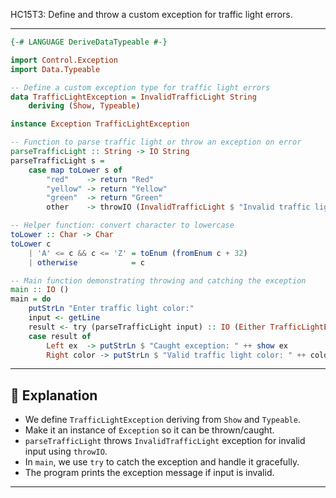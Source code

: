 HC15T3: Define and throw a custom exception for traffic light errors.

---



```haskell
{-# LANGUAGE DeriveDataTypeable #-}

import Control.Exception
import Data.Typeable

-- Define a custom exception type for traffic light errors
data TrafficLightException = InvalidTrafficLight String
    deriving (Show, Typeable)

instance Exception TrafficLightException

-- Function to parse traffic light or throw an exception on error
parseTrafficLight :: String -> IO String
parseTrafficLight s =
    case map toLower s of
        "red"    -> return "Red"
        "yellow" -> return "Yellow"
        "green"  -> return "Green"
        other    -> throwIO (InvalidTrafficLight $ "Invalid traffic light color: " ++ other)

-- Helper function: convert character to lowercase
toLower :: Char -> Char
toLower c
    | 'A' <= c && c <= 'Z' = toEnum (fromEnum c + 32)
    | otherwise            = c

-- Main function demonstrating throwing and catching the exception
main :: IO ()
main = do
    putStrLn "Enter traffic light color:"
    input <- getLine
    result <- try (parseTrafficLight input) :: IO (Either TrafficLightException String)
    case result of
        Left ex  -> putStrLn $ "Caught exception: " ++ show ex
        Right color -> putStrLn $ "Valid traffic light color: " ++ color
```

---

## 📘 Explanation

* We define `TrafficLightException` deriving from `Show` and `Typeable`.
* Make it an instance of `Exception` so it can be thrown/caught.
* `parseTrafficLight` throws `InvalidTrafficLight` exception for invalid input using `throwIO`.
* In `main`, we use `try` to catch the exception and handle it gracefully.
* The program prints the exception message if input is invalid.

---

